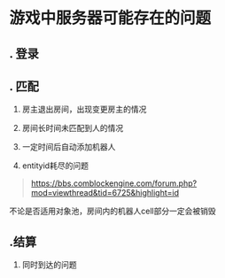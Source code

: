 # 游戏中服务器可能存在的问题

## . 登录

## . 匹配

1. 房主退出房间，出现变更房主的情况

2. 房间长时间未匹配到人的情况

3. 一定时间后自动添加机器人

4. entityid耗尽的问题

> <https://bbs.comblockengine.com/forum.php?mod=viewthread&tid=6725&highlight=id>

不论是否适用对象池，房间内的机器人cell部分一定会被销毁

## .结算

1. 同时到达的问题